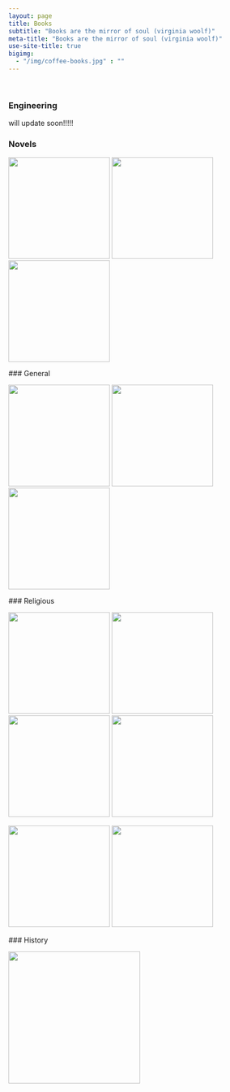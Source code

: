 ```yaml
---
layout: page
title: Books
subtitle: "Books are the mirror of soul (virginia woolf)"
meta-title: "Books are the mirror of soul (virginia woolf)"
use-site-title: true
bigimg:
  - "/img/coffee-books.jpg" : ""
---
```

<script type="text/javascript" src="https://free-hit-counters.net/count/1xg8"></script><br>
### Engineering
will update soon!!!!!
### Novels
<p float="left">
  <a href="Peer-e-Kamil.pdf" target="_blank"><img src="../img/peer-e-kamil.jpg" height="200px"></a>
  <a href="iman-umaeed-aur-muhabat.pdf" target="_blank"><img src="../img/iman-umaeed-aur-muhabat.jpg" height="200px"></a>
 <a href="maat honay tak.pdf" target="_blank"><img src="../img/maat honay tak.png" height="200px"></a>
</p>
### General
<p float="left">
  <a href="The 7 habits of highly effective people.pdf" target="_blank"><img src="../img/The 7 habits of highly effective people.jpg" height="200px"></a>
  <a href="Struggling-to-Surrender-Dr-Jeffrey-Lang.pdf" target="_blank"><img src="../img/Struggling-to-Surrender-Dr-Jeffrey-Lang.jpg" height="200px"></a>
  <a href="The-Kite-Runner.pdf" target="_blank"><img src="../img/The-Kite-Runner.jpg" height="200px"></a>
</p>
### Religious
<p float="left">
  <a href="Mohammad-e-Arbi PBUH.pdf" target="_blank"><img src="../img/Mohammad-e-Arbi PBUH.jpg" height="200px"></a>
  <a href="Sunnat ki aaeeni hayseeat.pdf" target="_blank"><img src="../img/Sunnat ki aaeeni hayseeat.jpg" height="200px"></a>
  <a href="Tauheed aur Rasaalat.pdf" target="_blank"><img src="../img/Tauheed aur Rasaalat.jpg" height="200px"></a>
  <a href="Zad-e-Rah.pdf" target="_blank"><img src="../img/Zad-e-Rah.jpg" height="200px"></a>
</p>
<p float="left">
  <a href="tazkia-e-nafs.pdf" target="_blank"><img src="../img/tazkia-e-nafs.jpeg" height="200px"></a>
  <a href="Rizq e Halal Aur Uss Ke Asrat.pdf" target="_blank"><img src="../img/Rizq e Halal Aur Uss Ke Asrat.jpeg" height="200px"></a>
</p>
### History
<p float="left">
  <a href="RIYASAT-E-SWAT.pdf" target="_blank"><img src="../img/RIYASAT-E-SWAT.jpg" height="260px"></a>
</p>

